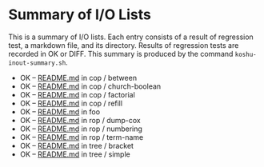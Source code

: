 # Summary of I/O Lists

This is a summary of I/O lists.
Each entry consists of a result of regression test,
a markdown file, and its directory.
Results of regression tests are recorded in OK or DIFF.
This summary is produced by the command `koshu-inout-summary.sh`.

* OK – [README.md](cop/between/README.md) in cop / between
* OK – [README.md](cop/church-boolean/README.md) in cop / church-boolean
* OK – [README.md](cop/factorial/README.md) in cop / factorial
* OK – [README.md](cop/refill/README.md) in cop / refill
* OK – [README.md](foo/README.md) in foo
* OK – [README.md](rop/dump-cox/README.md) in rop / dump-cox
* OK – [README.md](rop/numbering/README.md) in rop / numbering
* OK – [README.md](rop/term-name/README.md) in rop / term-name
* OK – [README.md](tree/bracket/README.md) in tree / bracket
* OK – [README.md](tree/simple/README.md) in tree / simple
